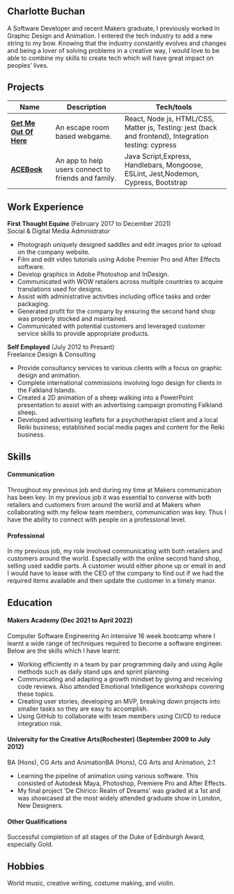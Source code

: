 ## Charlotte Buchan

A Software Developer and recent Makers graduate, I previously worked in Graphic Design and Animation. I entered the tech industry to add a new string to my bow. Knowing that the industry constantly evolves and changes and being a lover of solving problems in a creative way, I would love to be able to combine my skills to create tech which will have great impact on peoples’ lives. 

## Projects

| Name                                                                 | Description                   | Tech/tools                                             |   
|--------------------------------------------------------------------- | ----------------------------- | -------------------------------------                  |
| **[Get Me Out Of Here](https://github.com/CBuchan5/escape-room)**    | An escape room based webgame. | React, Node js, HTML/CSS, Matter js, Testing: jest (back and frontend), Integration testing: cypress |                
| **[ACEBook](https://github.com/CBuchan5/acebook-SACDWS)**            | An app to help users connect to friends and family.   | Java Script,Express, Handlebars,  Mongoose, ESLint, Jest,Nodemon, Cypress, Bootstrap |          
                       
## Work Experience

**First Thought Equine** (February 2017 to December 2021)  
Social & Digital Media Administrator
 - Photograph uniquely designed saddles and edit images prior to upload on the company website.
 - Film and edit video tutorials using Adobe Premier Pro and After Effects software.
 - Develop graphics in Adobe Photoshop and InDesign.
 - Communicated with WOW retailers across multiple countries to acquire translations used for designs.
 - Assist with administrative activities including office tasks and order packaging.
 - Generated profit for the company by ensuring the second hand shop was properly stocked and maintained.
 - Communicated with potential customers and leveraged customer service skills to provide appropriate products. 

**Self Employed** (July 2012 to Presant)  
Freelance Design & Consulting

- Provide consultancy services to various clients with a focus on graphic design and animation.
- Complete international commissions involving logo design for clients in the Falkland Islands.
- Created a 2D animation of a sheep walking into a PowerPoint presentation to assist with an advertising campaign promoting Falkland sheep. 
- Developed advertising leaflets for a psychotherapist client and a local Reiki business; established social media pages and content for the Reiki business. 

## Skills

#### Communication 
Throughout my previous job and during my time at Makers communication has been key. In my previous job it was essential to converse with both retailers and customers from around the world and at Makers when collaborating with my fellow team members, communication was key. Thus I have the ability to connect with people on a professional level.  

#### Professional 
In my previous job, my role involved communicating with both retailers and customers around the world. Especially with the online second hand shop, selling used saddle parts. A customer would either phone up or email in and I would have to lease with the CEO of the company to find out if we had the required items available and then update the customer in a timely manor. 


## Education

#### Makers Academy (Dec 2021 to April 2022)
Computer Software Engineering 
An intensive 16 week bootcamp where I learnt a wide range of techniques required to become a software engineer. Below are the skills which I have learnt:
- Working efficiently in a team by pair programming daily and using Agile methods such as daily stand ups and sprint planning 
- Communicating and adapting a growth mindset by giving and receiving code reviews. Also attended Emotional Intelligence workshops covering these topics. 
- Creating user stories, developing an MVP, breaking down projects into smaller tasks so they are easy to accomplish. 
- Using GitHub to collaborate with team members using CI/CD to reduce integration risk.

#### University for the Creative Arts(Rochester) (September 2009 to July 2012)
BA (Hons), CG Arts and AnimationBA (Hons), CG Arts and Animation, 2:1
- Learning the pipeline of animation using various software. This consisted of Autodesk Maya, Photoshop, Premiere Pro and After Effects.
- My final project 'De Chirico: Realm of Dreams' was graded at a 1st and was showcased at the most widely attended graduate show in London, New Designers.


#### Other Qualifications

Successful completion of all stages of the Duke of Edinburgh Award, especially Gold. 

## Hobbies

World music, creative writing, costume making, and violin.

